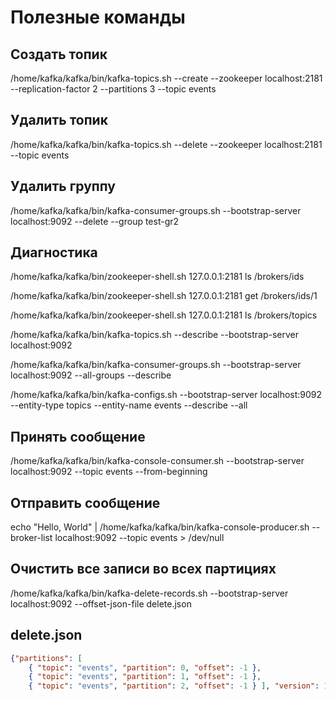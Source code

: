 # Полезные команды
## Создать топик
/home/kafka/kafka/bin/kafka-topics.sh --create --zookeeper localhost:2181 --replication-factor 2 --partitions 3 --topic events
## Удалить топик
/home/kafka/kafka/bin/kafka-topics.sh --delete --zookeeper localhost:2181 --topic events
## Удалить группу
/home/kafka/kafka/bin/kafka-consumer-groups.sh --bootstrap-server localhost:9092 --delete --group test-gr2

## Диагностика
/home/kafka/kafka/bin/zookeeper-shell.sh 127.0.0.1:2181 ls /brokers/ids

/home/kafka/kafka/bin/zookeeper-shell.sh 127.0.0.1:2181 get /brokers/ids/1

/home/kafka/kafka/bin/zookeeper-shell.sh 127.0.0.1:2181 ls /brokers/topics

/home/kafka/kafka/bin/kafka-topics.sh --describe --bootstrap-server localhost:9092

/home/kafka/kafka/bin/kafka-consumer-groups.sh --bootstrap-server localhost:9092 --all-groups --describe

/home/kafka/kafka/bin/kafka-configs.sh --bootstrap-server localhost:9092 --entity-type topics --entity-name events --describe --all

## Принять сообщение
/home/kafka/kafka/bin/kafka-console-consumer.sh --bootstrap-server localhost:9092 --topic events --from-beginning

## Отправить сообщение
echo "Hello, World" | /home/kafka/kafka/bin/kafka-console-producer.sh --broker-list localhost:9092 --topic events > /dev/null


## Очистить все записи во всех партициях
/home/kafka/kafka/bin/kafka-delete-records.sh --bootstrap-server localhost:9092 --offset-json-file delete.json
## delete.json
```json
{"partitions": [ 
    { "topic": "events", "partition": 0, "offset": -1 },
    { "topic": "events", "partition": 1, "offset": -1 },
    { "topic": "events", "partition": 2, "offset": -1 } ], "version": 1 }
```
